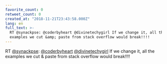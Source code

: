 ```yaml
---
favorite_count: 0
retweet_count: 0
created_at: "2018-11-21T23:43:58.000Z"
lang: en
full_text: >-
  RT @synackpse: @coderbyheart @divinetechygirl If we change it, all the
  examples we cut &amp; paste from stack overflow would break!!!!
---
```


RT [@synackpse](https://twitter.com/synackpse):
[@coderbyheart](https://twitter.com/coderbyheart)
[@divinetechygirl](https://twitter.com/divinetechygirl) If we change it, all the
examples we cut &amp; paste from stack overflow would break!!!!
